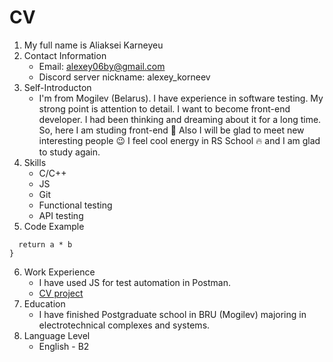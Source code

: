 # CV
1. My full name is Aliaksei Karneyeu
2. Contact Information
    * Email: alexey06by@gmail.com
    * Discord server nickname: alexey_korneev
3. Self-Introducton
    * I'm from Mogilev (Belarus). I have experience in software testing. My strong point is attention to detail. I want to become front-end developer. I had been thinking and dreaming about it for a long time. So, here I am studing front-end 🙂 Also I will be glad to meet new interesting people 😉 I feel cool energy in RS School 🔥 and I am glad to study again.
4. Skills
    * C/C++
    * JS
    * Git
    * Functional testing
    * API testing
5. Code Example
```function multiply(a, b){
  return a * b
}
```
6. Work Experience
    * I have used JS for test automation in Postman.
    * [CV project](https://github.com/Alexey06by/rsschool-cv/tree/gh-pages)
7. Education
    * I have finished Postgraduate school in BRU (Mogilev) majoring in electrotechnical complexes and systems.
8. Language Level
    * English - B2